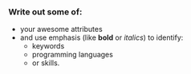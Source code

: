 ### Write out some of:
- your awesome attributes
- and use emphasis (like **bold** or _italics_) to identify:
  - keywords
  - programming languages
  - or skills. 
